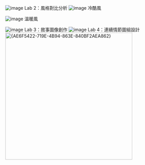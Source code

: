 ![image](https://github.com/user-attachments/assets/20122bbb-82ab-494e-86e4-444be35d3e5a)
Lab 2：風格對比分析
![image](https://github.com/user-attachments/assets/e78f116b-e52a-4e7d-9f18-7e1194c02f60)
冷酷風

![image](https://github.com/user-attachments/assets/1044bfb0-d659-475a-9599-7c6801d0fd06)
溫暖風

![image](https://github.com/user-attachments/assets/341eea69-e992-4658-9650-f2e1a42459be)
Lab 3：敘事圖像創作
![image](https://github.com/user-attachments/assets/3d0f3ce0-6d2a-44e9-ab20-9aefa7ba7060)
Lab 4：連續情節圖組設計
<img width="399" alt="{AE6F5422-719E-4B94-863E-840BF2AEA862}" src="https://github.com/user-attachments/assets/1cb1020c-1543-488d-bbdd-38810aee86e6" />



